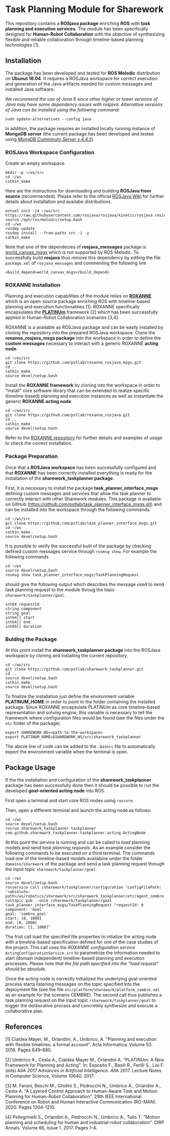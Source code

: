 # Task Planning Module for Sharework

This repository contains a **ROSjava package** enriching **ROS** with **task planning and execution services**. The module has been specifically 
designed for **Human-Robot Collaboration** with the objective of synthesizing flexible and reliable collaboration through timeline-based planning 
technologies [1].

## Installation

The package has been developed and tested for **ROS Melodic** distribution on **Ubunut 18.04**. It requires a ROSJava workspace for correct 
execution and generation of the Java artifacts needed for custom messages and installed Java software.

_We recommend the use of Java 8 since other higher or lower versions of Java may have some dependency issues with rosjava. Alternative 
versions of Java can be installed using the following command:_ 

```sudo update-alternatives --config java```

In addition, the package requires an installed locally running instance of **MongoDB server** (the current package has been 
developed and tested using [_MongDB Cumminuty Server v.4.4.5_](https://www.mongodb.com/try/download/community)). 

### ROSJava Workspace Configuration

Create an empty workspace.

```
mkdir -p ~/ws/src
cd ~/ws
catkin_make
```

Here are the instructions for downloading and building **ROSJava from source** (recommended). Please refer to the official 
[ROSJava Wiki](http://wiki.ros.org/rosjava) for further details about installation and availabe distributions.

```
wstool init -j4 ~/ws/src https://raw.githubusercontent.com/rosjava/rosjava/kinetic/rosjava.rosinstall
source /opt/ros/melodic/setup.bash
cd ~/ws
rosdep update
rosdep install --from-paths src -i -y
catkin_make
```

Note that one of the dependecies of **rosjava_messages** package is [world_canvas_msgs](http://wiki.ros.org/world_canvas_msgs) 
which is not supported by ROS Melodic. To successfully build **rosjava** thus remove this dependency by editing the file 
```package.xml``` of ```rosjava_messages``` and commenting the following line

```
<build_depend>world_canvas_msgs</build_depend>
```

### ROXANNE Installation

Planning and execution capabilities of the module relies on [**ROXANNE**](https://github.com/pstlab/roxanne_rosjava) which is an 
open-source package enriching ROS with timeline-based planning and execution functionalities [1]. ROXANNE specifically encapsulates
the [**PLATINUm**](https://github.com/pstlab/PLATINUm) framework [2] which has been successfully applied in Human-Robot Collaboration 
scenarios [3,4]. 

ROXANNE is a available as ROSJava package and can be easily installed by cloning the repository into the prepared ROSJava workspace. Clone the **roxanne_rosjava_msgs package** into the workspace in order to define the **custom messages** necessary to interact with a generic ROXANNE **acting node**.

```
cd ~/ws/src
git clone https://github.com/pstlab/roxanne_rosjava_msgs.git
cd ..
catkin_make
source devel/setup.bash
```

Install the **ROXANNE framework** by cloning into the workspace in order to "install" core software library that can be extended to realize 
specific (timeline-based) planning and execution instances as well as instantiate the generic **ROXANNE acting node**.

```
cd ~/ws/src
git clone https://github.com/pstlab/roxanne_rosjava.git
cd ..
catkin_make
source devel/setup.bash
```

Refer to the [ROXANNE repository](https://github.com/pstlab/roxanne_rosjava) for further details and examples of usage to check the correct installation.

### Package Preparation 

Once that a **ROSJava workspace** has been successfully configured and that **ROXANNE** has been correctly installed everything 
is ready for the installation of the **sharework_taskplanner package**. 

First, it is necessary to install the package **task_planner_interface_msgs** defining custom messages and services that allow the task planner to correctly interact with other Sharework modules. This package is available on GitHub (https://github.com/pstlab/task_planner_interface_msgs.git) and can be installed into the workspace through the following commands:

```
cd ~/ws/src
git clone https://github.com/pstlab/task_planner_interface_msgs.git
cd ~/ws
catkin_make
source devel/setup.bash
```

It is possible to verify the successful built of the package by checking defined custom messages service through ```rosmsg show```. For example the following commands

```
cd ~/ws
source devel/setup.bash
rosmsg show task_planner_interface_msgs/TaskPlanningRequest
```
should give the following output which describes the message used to send task planning request to the module throug the topic ```sharework/taskplanner/goal```.

```
int64 requestId
string component
string goal
int64[] start
int64[] end
int64[] duration
```

### Bulding the Package

At this point install the **sharework_taskplanner package** into the ROSJava workspace by cloning and installing the current repository.

```
cd ~/ws/src
git clone https://github.com/pstlab/sharework_taskplanner.git
cd ..
source devel/setup.bash
catkin_make
source devel/setup.bash
```

To finalize the installation just define the environment variable **PLATINUM_HOME** in order to point to the folder containing the installed package. Since ROXANNE encapsulate PLATINUm as core timeline-based representation and solving engine, this variable is necessary to tell the framework where configuration files would be found (see the files under the ```etc``` folder of the package).
 
```
export SHAREWORK_WS=<path-to-the-workspace>
export PLATINUM_HOME=$SHAREWORK_WS/src/sharework_taskplanner
```

The above line of code can be added to the ```.bashrc``` file to automatically export the environment variable when the terminal is open. 

## Package Usage 

If the the installation and configuration of the **sharework_taskplanner** package has been successfully done then it should be possible to run the developed **goal-oriented acting node** into ROS.

First open a terminal and start core ROS nodes using ```roscore```. 

Then, open a different terminal and launch the acting node as follows:

```
cd ~/ws
source devel/setup.bash
rosrun sharework_taskplanner taskplanner com.github.sharework_taskplanner.taskplanner.acting.ActingNode
```

At this point the service is running and can be called to _load_ planning models and send _task planning requests_. As an example consider the following commands to be executed on a third terminal. The commands load one of the timeline-based models availabine under the folder ```domains/sharework``` of the package and send a task planning request through the input topic ```sharework/taskplanner/goal```.

```
cd ~/ws
source devel/setup.bash
rosservice call /sharework/taskplanner/configuration "configFilePath: '<absolute-path>/ws/robotics/sharework/src/sharework_taskplanner/etc/agent_cembre.properties'"
rostopic pub --once /sharework/taskplanner/goal task_planner_interface_msgs/TaskPlanningRequest "requestId: 0
component: 'Goal'
goal: 'cembre_goal'
start: [0, 1000]
end: [0, 1000]
duration: [1, 1000]" 
```

The frist call load the specified file properties to intialize the acting node with a timeline-based specification defined for one of the case studies of the project. This call uses the _ROXANNE configuration service_ ```ActingConfigurationService.srv``` to parametrize the information needed to start (domain independent) timeline-based planning and execution processes. _Please note that the file path specified into the "load request" should be absolute._ 

Once the acting node is correctly initialized the underlying goal-oriented process starts listening messages on the topic specified into the deployment file (see the file ```etc/platform/sharework/platform_cembre.xml``` as an example for the scenario CEMBRE). The second call thus publishes a task planning request on the input topic ```/sharework/taskplanner/goal``` to trigger the deliberative process and concretely synthesize and execute a collaborative plan.


## References 

[1] Cialdea Mayer, M., Orlandini, A., Umbrico, A. "Planning and execution with flexible timelines: a formal account". Acta Informatica. Volume 53. 2016. Pages 649–680.

[2] Umbrico A., Cesta A., Cialdea Mayer M., Orlandini A. "PLATINUm: A New Framework for Planning and Acting". In: Esposito F., Basili R., Ferilli S., Lisi F. (eds) AI*IA 2017 Advances in Artificial Intelligence. AI*IA 2017. Lecture Notes in Computer Science, Volume 10640. 2017.

[3] M. Faroni, Beschi M., Ghidini S., Pedrocchi N., Umbrico A., Orlandini A., Cesta A. "A Layered Control Approach to Human-Aware Task and Motion Planning for Human-Robot Collaboration". 29th IEEE International Conference on Robot and Human Interactive Communication (RO-MAN). 2020. Pages 1204-1210.

[4] Pellegrinelli S., Orlandini A., Pedrocchi N., Umbrico A., Tolio T. "Motion planning and scheduling for human and industrial-robot collaboration". CIRP Annals.
Volume 66, Issue 1. 2017. Pages 1-4.
